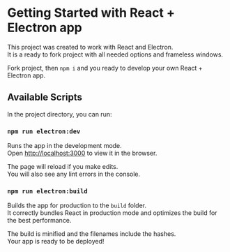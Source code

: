 # Getting Started with React + Electron app

This project was created to work with React and Electron.\
It is a ready to fork project with all needed options and frameless windows. 

Fork project, then `npm i` and you ready to develop your own React + Electron app.

## Available Scripts

In the project directory, you can run:


### `npm run electron:dev`

Runs the app in the development mode.\
Open [http://localhost:3000](http://localhost:3000) to view it in the browser.

The page will reload if you make edits.\
You will also see any lint errors in the console.


### `npm run electron:build`

Builds the app for production to the `build` folder.\
It correctly bundles React in production mode and optimizes the build for the best performance.

The build is minified and the filenames include the hashes.\
Your app is ready to be deployed!

